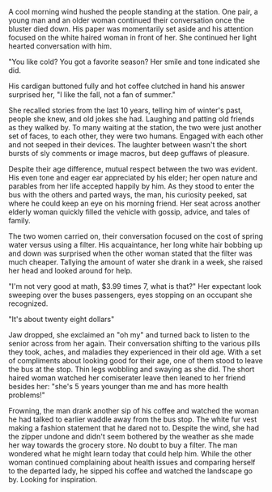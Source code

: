 A cool morning wind hushed the people standing at the station. One pair, a young man and an older woman continued their conversation once the bluster died down. His paper was momentarily set aside and his attention focused on the white haired woman in front of her. She continued her light hearted conversation with him.

"You like cold? You got a favorite season? Her smile and tone indicated she did.

His cardigan buttoned fully and hot coffee clutched in hand his answer surprised her, "I like the fall, not a fan of summer."

She recalled stories from the last 10 years, telling him of winter's past, people she knew, and old jokes she had. Laughing and patting old friends as they walked by. To many waiting at the station, the two were just another set of faces, to each other, they were two humans. Engaged with each other and not seeped in their devices. The laughter between wasn't the short bursts of sly comments or image macros, but deep guffaws of pleasure.

Despite their age difference, mutual respect between the two was evident. His even tone and eager ear appreciated by his elder; her open nature and parables from her life accepted happily by him. As they stood to enter the bus with the others and parted ways, the man, his curiosity peeked, sat where he could keep an eye on his morning friend. Her seat across another elderly woman quickly filled the vehicle with gossip, advice, and tales of family.

The two women carried on, their conversation focused on the cost of spring water versus using a filter. His acquaintance, her long white hair bobbing up and down was surprised when the other woman stated that the filter was much cheaper. Tallying the amount of water she drank in a week, she raised her head and looked around for help.

"I'm not very good at math, $3.99 times 7, what is that?" Her expectant look sweeping over the buses passengers, eyes stopping on an occupant she recognized.

"It's about twenty eight dollars"

Jaw dropped, she exclaimed an "oh my" and turned back to listen to the senior across from her again. Their conversation shifting to the various pills they took, aches, and maladies they experienced in their old age. With a set of compliments about looking good for their age, one of them stood to leave the bus at the stop. Thin legs wobbling and swaying as she did. The short haired woman watched her comiserater leave then leaned to her friend besides her: "she's 5 years younger than me and has more health problems!"

Frowning, the man drank another sip of his coffee and watched the woman he had talked to earlier waddle away from the bus stop. The white fur vest making a fashion statement that he dared not to. Despite the wind, she had the zipper undone and didn't seem bothered by the weather as she made her way towards the grocery store. No doubt to buy a filter. The man wondered what he might learn today that could help him. While the other woman continued complaining about health issues and comparing herself to the departed lady, he sipped his coffee and watched the landscape go by. Looking for inspiration.